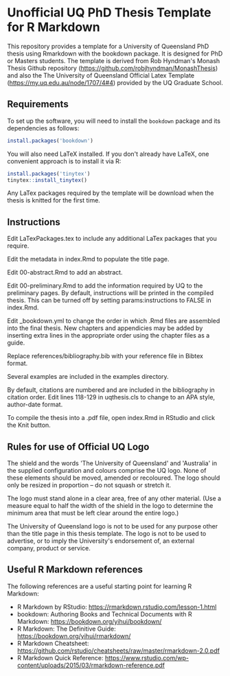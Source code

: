 Unofficial UQ PhD Thesis Template for R Markdown
================================================

This repository provides a template for a University of Queensland PhD thesis using Rmarkdown with the bookdown package. It is designed for PhD or Masters students.  The template is derived from Rob Hyndman's Monash Thesis Github repository (https://github.com/robjhyndman/MonashThesis) and also the The University of Queensland Official Latex Template (https://my.uq.edu.au/node/1707/4#4) provided by the UQ Graduate School. 

## Requirements

To set up the software, you will need to install the `bookdown` package and its dependencies as follows:

```r
install.packages('bookdown')
```

You will also need LaTeX installed. If you don't already have LaTeX, one convenient approach is to install it via R:

```r
install.packages('tinytex')
tinytex::install_tinytex()
```

Any LaTex packages required by the template will be download when the thesis is knitted for the first time.

## Instructions

Edit LaTexPackages.tex to include any additional LaTex packages that you require.

Edit the metadata in index.Rmd to populate the title page.

Edit 00-abstract.Rmd to add an abstract.

Edit 00-preliminary.Rmd to add the information required by UQ to the preliminary pages.  By default, instructions will be printed in the compiled thesis.  This can be turned off by setting params:instructions to FALSE in index.Rmd.

Edit _bookdown.yml to change the order in which .Rmd files are assembled into the final thesis. New chapters and appendicies may be added by inserting extra lines in the appropriate order using the chapter files as a guide.

Replace references/bibliography.bib with your reference file in Bibtex format.

Several examples are included in the examples directory.

By default, citations are numbered and are included in the bibliography in citation order. Edit lines 118-129 in uqthesis.cls to change to an APA style, author-date format.

To compile the thesis into a .pdf file, open index.Rmd in RStudio and click the Knit button.

## Rules for use of Official UQ Logo

The shield and the words 'The University of Queensland' and 'Australia' in the supplied configuration and colours comprise the UQ logo. None of these elements should be moved, amended or recoloured. The logo should only be resized in proportion – do not squash or stretch it.
 
The logo must stand alone in a clear area, free of any other material. (Use a measure equal to half the width of the shield in the logo to determine the minimum area that must be left clear around the entire logo.)
 
The University of Queensland logo is not to be used for any purpose other than the title page in this thesis template. The logo is not to be used to advertise, or to imply the University's endorsement of, an external company, product or service.

## Useful R Markdown references

The following references are a useful starting point for learning R Markdown:

* R Markdown by RStudio: https://rmarkdown.rstudio.com/lesson-1.html
* bookdown: Authoring Books and Technical Documents with R Markdown: https://bookdown.org/yihui/bookdown/
* R Markdown: The Definitive Guide: https://bookdown.org/yihui/rmarkdown/
* R Markdown Cheatsheet: https://github.com/rstudio/cheatsheets/raw/master/rmarkdown-2.0.pdf
* R Markdown Quick Reference: https://www.rstudio.com/wp-content/uploads/2015/03/rmarkdown-reference.pdf
